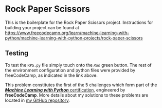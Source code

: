 # Rock Paper Scissors

This is the boilerplate for the Rock Paper Scissors project. Instructions for building your project can be found at https://www.freecodecamp.org/learn/machine-learning-with-python/machine-learning-with-python-projects/rock-paper-scissors


## Testing

To test the `RPS.py` file simply touch onto the _`Run`_ green button.
The rest of the environment configuration and python files were provided by freeCodeCamp, as indicated in the link above.

This problem constitutes the first of the 5 challenges which form part of the [_**Machine Learning with Python**_ certification](https://www.freecodecamp.org/learn/machine-learning-with-python/), engineered by **freeCodeCamp**. More details about my solutions to these problems are located in [my GitHub repository](https://github.com/GBlanch/fCC-Machine-Learning-with-Python-Certification/tree/main).
